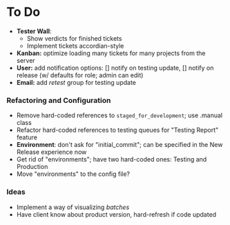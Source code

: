 # To Do

 - **Tester Wall**:
   - Show verdicts for finished tickets
   - Implement tickets accordian-style
 - **Kanban:** optimize loading many tickets for many projects from the server
 - **User:** add notification options: [] notify on testing update, [] notify on release (w/ defaults for role; admin can edit)
 - **Email:** add _retest_ group for testing update

### Refactoring and Configuration

 - Remove hard-coded references to `staged_for_development`; use .manual class
 - Refactor hard-coded references to testing queues for "Testing Report" feature
 - **Environment**: don't ask for "initial_commit"; can be specified in the New Release experience now
 - Get rid of "environments"; have two hard-coded ones: Testing and Production
 - Move "environments" to the config file?

### Ideas

 - Implement a way of visualizing _batches_
 - Have client know about product version, hard-refresh if code updated
